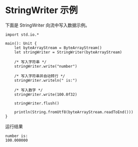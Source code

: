 # StringWriter 示例

下面是 StringWriter 向流中写入数据示例。
<!-- verify -->

```cangjie
import std.io.*

main(): Unit {
    let byteArrayStream = ByteArrayStream()
    let stringWriter = StringWriter(byteArrayStream)

    /* 写入字符串 */
    stringWriter.write("number")

    /* 写入字符串并自动转行 */
    stringWriter.writeln(" is:")

    /* 写入数字 */
    stringWriter.write(100.0f32)

    stringWriter.flush()

    println(String.fromUtf8(byteArrayStream.readToEnd()))
}
```

运行结果

```text
number is:
100.000000
```
